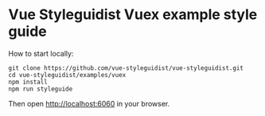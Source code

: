 # Vue Styleguidist Vuex example style guide

How to start locally:

```
git clone https://github.com/vue-styleguidist/vue-styleguidist.git
cd vue-styleguidist/examples/vuex
npm install
npm run styleguide
```

Then open [http://localhost:6060](http://localhost:6060) in your browser.
